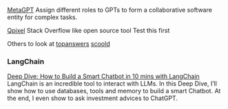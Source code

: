 [MetaGPT](https://github.com/geekan/MetaGPT)
Assign different roles to GPTs to form a collaborative software entity for complex tasks.

[Qpixel](https://github.com/codidact/qpixel/tree/develop)
Stack Overflow like open source tool 
Test this first

Others to look at
[topanswers](https://github.com/topanswers/topanswers)
[scoold](https://github.com/Erudika/scoold)

### LangChain
[Deep Dive: How to Build a Smart Chatbot in 10 mins with LangChain](https://newsletter.theaiedge.io/p/deep-dive-building-a-smart-chatbot?utm_source=substack&utm_medium=email)
LangChain is an incredible tool to interact with LLMs. In this Deep Dive, I’ll show how to use databases, tools and memory to build a smart Chatbot. At the end, I even show to ask investment advices to ChatGPT.
